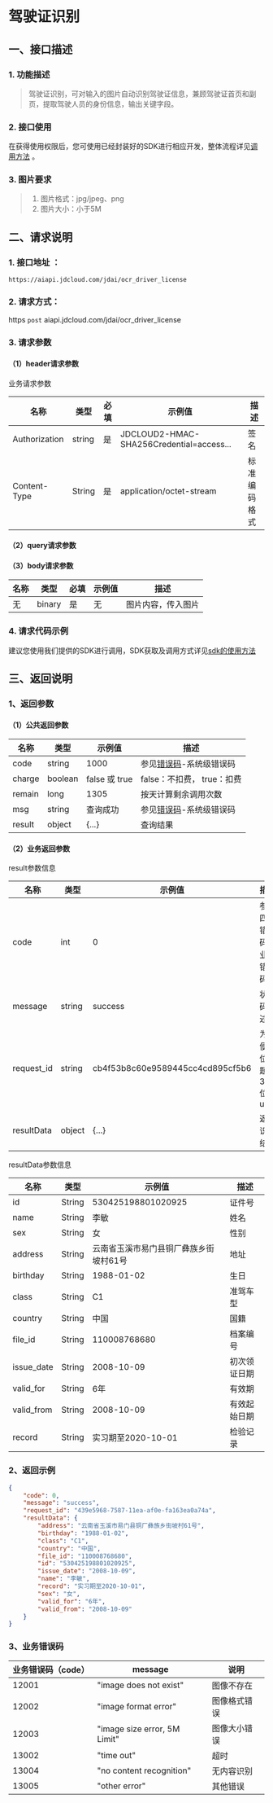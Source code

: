 # 驾驶证识别

## 一、接口描述

### 1. 功能描述
> 驾驶证识别，可对输入的图片自动识别驾驶证信息，兼顾驾驶证首页和副页，提取驾驶人员的身份信息，输出关键字段。

### 2. 接口使用

在获得使用权限后，您可使用已经封装好的SDK进行相应开发，整体流程详见[调用方法](../Operation-Guide/call-methods.md)  。

### 3. 图片要求

> 1. 图片格式：jpg/jpeg、png
> 1. 图片大小：小于5M

## 二、请求说明

### 1. 接口地址 ：

```
https://aiapi.jdcloud.com/jdai/ocr_driver_license
```

### 2. 请求方式：

https `post` aiapi.jdcloud.com/jdai/ocr_driver_license

### 3. 请求参数

#### （1）header请求参数
业务请求参数

名称 | 类型 | 必填 | 示例值 | 描述
------|------|-----|-----|-----
Authorization | string | 是 | JDCLOUD2-HMAC-SHA256Credential=access... | 签名
Content-Type | String | 是 | application/octet-stream | 标准编码格式

#### （2）query请求参数

#### （3）body请求参数

名称 | 类型 | 必填 | 示例值 | 描述
------|-----|-----|-----|-----
无 | binary | 是 | 无 | 图片内容，传入图片

### 4. 请求代码示例
建议您使用我们提供的SDK进行调用，SDK获取及调用方式详见[sdk的使用方法](../Operation-Guide/Use-Sdk.md)


## 三、返回说明
### 1、返回参数

#### （1）公共返回参数

名称 | 类型 | 示例值 | 描述
------|------|-----|-----
code | string | 1000 | 参见[错误码](Error-Code.md)-系统级错误码
charge | boolean | false 或 true | false：不扣费， true：扣费
remain | long | 1305 | 按天计算剩余调用次数
msg | string | 查询成功 | 参见[错误码](Error-Code.md)-系统级错误码
result | object | {...} | 查询结果


#### （2）业务返回参数
result参数信息

名称 | 类型 | 示例值 | 描述
------|-----|-----|-----
code|	int|	0|	参照四、错误码-业务错误码
message|	string|	success|	状态码描述
request_id|	string|	cb4f53b8c60e9589445cc4cd895cf5b6|	为方便定位问题的32位uuid
resultData|	object|	{...}|	返回识别结果

resultData参数信息

名称 | 类型 | 示例值 | 描述
------|-----|-----|-----
id | String | 530425198801020925 | 证件号
name |String | 李敏 | 姓名
sex | String | 女 |性别
address | String | 云南省玉溪市易门县铜厂彝族乡街坡村61号 |地址
birthday | String | 1988-01-02 |生日
class | String | C1 | 准驾车型
country | String |中国 |国籍
file_id | String | 110008768680|档案编号
issue_date | String | 2008-10-09 |初次领证日期
valid_for | String | 6年 |有效期
valid_from | String | 2008-10-09 |有效起始日期
record | String | 实习期至2020-10-01 | 检验记录

### 2、返回示例

```JSON
{
	"code": 0,
	"message": "success",
	"request_id": "439e5968-7587-11ea-af0e-fa163ea0a74a",
	"resultData": {
		"address": "云南省玉溪市易门县铜厂彝族乡街坡村61号",
		"birthday": "1988-01-02",
		"class": "C1",
		"country": "中国",
		"file_id": "110008768680",
		"id": "530425198801020925",
		"issue_date": "2008-10-09",
		"name": "李敏",
		"record": "实习期至2020-10-01",
		"sex": "女",
		"valid_for": "6年",
		"valid_from": "2008-10-09"
	}
}
```

### 3、业务错误码
业务错误码（code）|message|说明
------|------|------
12001|"image does not exist"|图像不存在
12002|"image format error"|图像格式错误
12003|"image size error, 5M Limit"|图像大小错误
13002|"time out"|超时
13004|"no content recognition"|无内容识别
13005|"other error"|其他错误